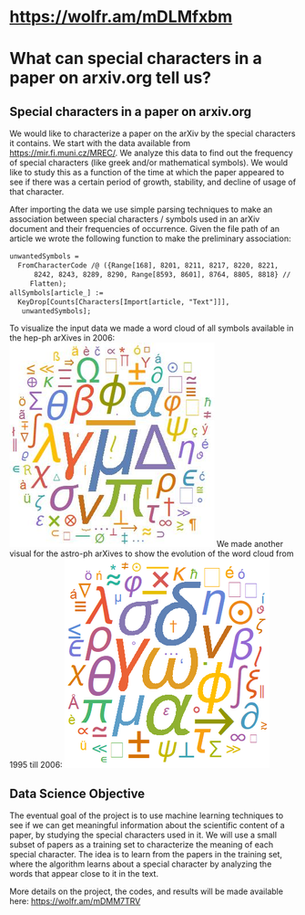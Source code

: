 # https://wolfr.am/mDLMfxbm

# What can special characters in a paper on arxiv.org tell us?

## Special characters in a paper on arxiv.org

We would like to characterize a paper on the arXiv by the special characters it contains. We start with the data available from https://mir.fi.muni.cz/MREC/.
We analyze this data to find out the frequency of special characters (like greek and/or mathematical symbols). We would like to study this as a function of
the time at which the paper appeared to see if there was a certain period of growth, stability, and decline of usage of that character.

After importing the data we use simple parsing techniques to make an association between special characters / symbols used in an arXiv document and their
frequencies of occurrence. Given the file path of an article we wrote the following function to make the preliminary association:
```
unwantedSymbols = 
  FromCharacterCode /@ ({Range[168], 8201, 8211, 8217, 8220, 8221, 
      8242, 8243, 8289, 8290, Range[8593, 8601], 8764, 8805, 8818} // 
     Flatten);
allSymbols[article_] := 
  KeyDrop[Counts[Characters[Import[article, "Text"]]], 
   unwantedSymbols];
```
To visualize the input data we made a word cloud of all symbols available in the hep-ph arXives in 2006:
![2006hep-ph word cloud](2006hepphCloud.jpg)
We made another visual for the astro-ph arXives to show the evolution of the word cloud from 1995 till 2006:
![Evolving word cloud](wordcloudastro.gif)


## Data Science Objective

The eventual goal of the project is to use machine learning techniques to see if we can get meaningful information about the scientific content of a paper,
by studying the special characters used in it. We will use a small subset of papers as a training set to characterize the meaning of each special character.
The idea is to learn from the papers in the training set, where the algorithm learns about a special character by analyzing the words that appear close to 
it in the text.

More details on the project, the codes, and results will be made available here:
https://wolfr.am/mDMM7TRV